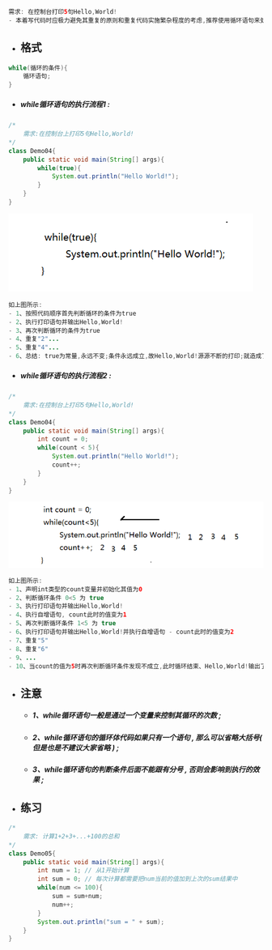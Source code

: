 ```java
需求: 在控制台打印5句Hello,World!
- 本着写代码时应极力避免其重复的原则和重复代码实施繁杂程度的考虑,推荐使用循环语句来处理:
```

* ## 格式

```java
while(循环的条件){
    循环语句;
}
```

* ##### while循环语句的执行流程1 :

```java
/*
    需求:在控制台上打印5句Hello,World!
*/
class Demo04{
    public static void main(String[] args){
        while(true){
            System.out.println("Hello World!");
        }
    }
}
```

![](/assets/while循环语句的执行流程1.png)

```java
如上图所示:
- 1、按照代码顺序首先判断循环的条件为true
- 2、执行打印语句并输出Hello,World!
- 3、再次判断循环的条件为true
- 4、重复"2"...
- 5、重复"4"...
- 6、总结: true为常量,永远不变;条件永远成立,故Hello,World!源源不断的打印;就造成了"死循环";
```

* ##### while循环语句的执行流程2 :

```java
/*
    需求:在控制台上打印5句Hello,World!
*/
class Demo04{
    public static void main(String[] args){
        int count = 0;
        while(count < 5){
            System.out.println("Hello World!");
            count++;
        }
    }
}
```

![](/assets/while循环语句的执行流程2.png)

```java
如上图所示:
- 1、声明int类型的count变量并初始化其值为0
- 2、判断循环条件 0<5 为 true
- 3、执行打印语句并输出Hello,World!
- 4、执行自增语句, count此时的值变为1
- 5、再次判断循环条件 1<5 为 true
- 6、执行打印语句并输出Hello,World!并执行自增语句 - count此时的值变为2
- 7、重复"5"
- 8、重复"6"
- 9、...
- 10、当count的值为5时再次判断循环条件发现不成立,此时循环结束、Hello,World!输出了5次
```

* ## 注意

  * ##### 1、while循环语句一般是通过一个变量来控制其循环的次数 ;
  * ##### 2、while循环语句的循环体代码如果只有一个语句 , 那么可以省略大括号\( 但是也是不建议大家省略 \) ;
  * ##### 3、while循环语句的判断条件后面不能跟有分号 , 否则会影响到执行的效果 ;
* ## 练习

```java
/*
    需求: 计算1+2+3+...+100的总和
*/
class Demo05{
    public static void main(String[] args){
        int num = 1; // 从1开始计算
        int sum = 0; // 每次计算都需要把num当前的值加到上次的sum结果中
        while(num <= 100){
            sum = sum+num;
            num++;
        }
        System.out.println("sum = " + sum);
    }
}
```



